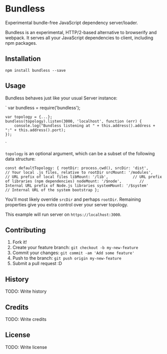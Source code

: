 # Bundless

Experimental bundle-free JavaScript dependency server/loader.

Bundless is an experimental, HTTP/2-based alternative to browserify and 
webpack. It serves all your JavaScript dependencies to client, including
npm packages.

## Installation

`npm install bundless --save`

## Usage

Bundless behaves just like your usual Server instance:

`
    var bundless = require('bundless');
    
    var topology = {...};
    bundless(topology).listen(3000, 'localhost', function (err) {
        console.log("Bundless listening at " + this.address().address + ":" + this.address().port);
    });
`

`topology` is an optional argument, which can be a subset of the following
data structure:

`
const defaultTopology: {
    rootDir: process.cwd(),
    srcDir: 'dist',             // Your local .js files, relative to rootDir
    srcMount: '/modules',       // URL prefix of local files
    libMount: '/lib',           // URL prefix of libraries (npm dependencies)
    nodeMount: '/$node',        // Internal URL prefix of Node.js libraries
    systemMount: '/$system'     // Internal URL of the system bootstrap
};
`

You'll most likely override `srcDir` and perhaps `rootDir`. Remaining
properties give you extra control over your server topology.

This example will run server on `https://localhost:3000`.


## Contributing

1. Fork it!
2. Create your feature branch: `git checkout -b my-new-feature`
3. Commit your changes: `git commit -am 'Add some feature'`
4. Push to the branch: `git push origin my-new-feature`
5. Submit a pull request :D

## History

TODO: Write history

## Credits

TODO: Write credits

## License

TODO: Write license